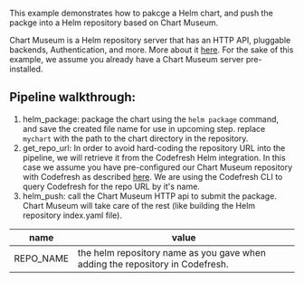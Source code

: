 This example demonstrates how to pakcge a Helm chart, and push the packge into a Helm repository based on Chart Museum.  

Chart Museum is a Helm repository server that has an HTTP API, pluggable backends, Authentication, and more. More about it [here](https://github.com/kubernetes-helm/chartmuseum).
For the sake of this example, we assume you already have a Chart Museum server pre-installed.

## Pipeline walkthrough:

1. helm_package: package the chart using the `helm package` command, and save the created file name for use in upcoming step. replace `mychart` with the path to the chart directory in the repository.
2. get_repo_url: In order to avoid hard-coding the repository URL into the pipeline, we will retrieve it from the Codefresh Helm integration. In this case we assume you have pre-configured our Chart Museum repository with Codefresh as described [here](https://docs.codefresh.io/v1.0/docs/add-helm-repository). We are using the Codefresh CLI to query Codefresh for the repo URL by it's name.
3. helm_push: call the Chart Museum HTTP api to submit the package. Chart Museum will take care of the rest (like building the Helm repository index.yaml file).

name | value
---|---
REPO_NAME|the helm repository name as you gave when adding the repository in Codefresh.